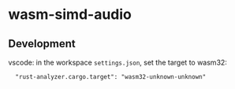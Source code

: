 # wasm-simd-audio

## Development

vscode: in the workspace `settings.json`, set the target to wasm32:
```
  "rust-analyzer.cargo.target": "wasm32-unknown-unknown"
```